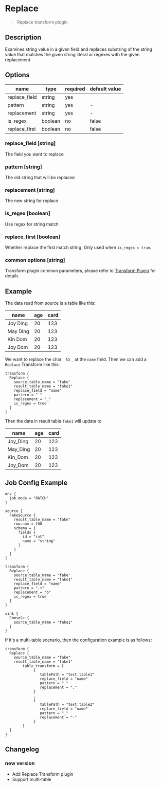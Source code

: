 # Replace

> Replace transform plugin

## Description

Examines string value in a given field and replaces substring of the string value that matches the given string literal or regexes with the given replacement.

## Options

|     name      |  type   | required | default value |
|---------------|---------|----------|---------------|
| replace_field | string  | yes      |               |
| pattern       | string  | yes      | -             |
| replacement   | string  | yes      | -             |
| is_regex      | boolean | no       | false         |
| replace_first | boolean | no       | false         |

### replace_field [string]

The field you want to replace

### pattern [string]

The old string that will be replaced

### replacement [string]

The new string for replace

### is_regex [boolean]

Use regex for string match

### replace_first [boolean]

Whether replace the first match string. Only used when `is_regex = true`.

### common options [string]

Transform plugin common parameters, please refer to [Transform Plugin](common-options.md) for details

## Example

The data read from source is a table like this:

|   name   | age | card |
|----------|-----|------|
| Joy Ding | 20  | 123  |
| May Ding | 20  | 123  |
| Kin Dom  | 20  | 123  |
| Joy Dom  | 20  | 123  |

We want to replace the char ` ` to `_` at the `name` field. Then we can add a `Replace` Transform like this:

```
transform {
  Replace {
    source_table_name = "fake"
    result_table_name = "fake1"
    replace_field = "name"
    pattern = " "
    replacement = "_"
    is_regex = true
  }
}
```

Then the data in result table `fake1` will update to

|   name   | age | card |
|----------|-----|------|
| Joy_Ding | 20  | 123  |
| May_Ding | 20  | 123  |
| Kin_Dom  | 20  | 123  |
| Joy_Dom  | 20  | 123  |

## Job Config Example

```
env {
  job.mode = "BATCH"
}

source {
  FakeSource {
    result_table_name = "fake"
    row.num = 100
    schema = {
      fields {
        id = "int"
        name = "string"
      }
    }
  }
}

transform {
  Replace {
    source_table_name = "fake"
    result_table_name = "fake1"
    replace_field = "name"
    pattern = ".+"
    replacement = "b"
    is_regex = true
  }
}

sink {
  Console {
    source_table_name = "fake1"
  }
}
```

If it's a multi-table scenario, then the configuration example is as follows:

```
transform {
  Replace {
    source_table_name = "fake"
    result_table_name = "fake1"
        table_transform = [
             {
                tablePath = "test.table1"
                replace_field = "name"
                pattern = "_"
                replacement = "."
             }
             ,
             {
                tablePath = "test.table2"
                replace_field = "name"
                pattern = "_"
                replacement = "-"
             }
        ]
  }
}
```

## Changelog

### new version

- Add Replace Transform plugin
- Support multi-table

